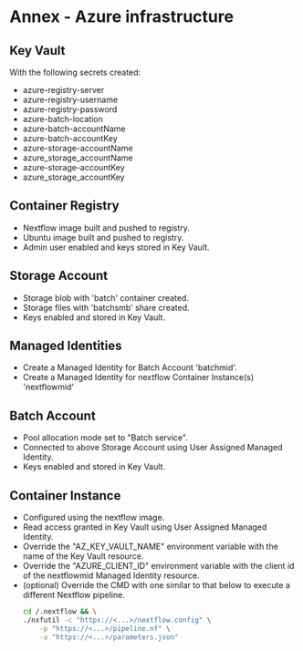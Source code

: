 # Annex - Azure infrastructure

## Key Vault

With the following secrets created:

- azure-registry-server
- azure-registry-username
- azure-registry-password
- azure-batch-location
- azure-batch-accountName
- azure-batch-accountKey
- azure-storage-accountName
- azure_storage_accountName
- azure-storage-accountKey
- azure_storage_accountKey

## Container Registry

- Nextflow image built and pushed to registry.
- Ubuntu image built and pushed to registry.
- Admin user enabled and keys stored in Key Vault.

## Storage Account

- Storage blob with 'batch' container created.
- Storage files with 'batchsmb' share created.
- Keys enabled and stored in Key Vault.

## Managed Identities

- Create a Managed Identity for Batch Account 'batchmid'.
- Create a Managed Identity for nextflow Container Instance(s) 'nextflowmid'

## Batch Account

- Pool allocation mode set to "Batch service".
- Connected to above Storage Account using User Assigned Managed Identity.
- Keys enabled and stored in Key Vault.

## Container Instance

- Configured using the nextflow image.
- Read access granted in Key Vault using User Assigned Managed Identity.
- Override the "AZ_KEY_VAULT_NAME" environment variable with the name of the Key Vault resource.
- Override the "AZURE_CLIENT_ID" environment variable with the client id of the nextflowmid Managed Identity resource.
- (optional) Override the CMD with one similar to that below to execute a different Nextflow pipeline.
    ``` bash
    cd /.nextflow && \
    ./nxfutil -c "https://<...>/nextflow.config" \
        -p "https://<...>/pipeline.nf" \
        -a "https://<...>/parameters.json"
    ``` 
